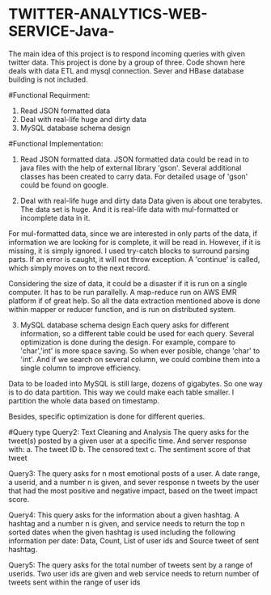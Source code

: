 # TWITTER-ANALYTICS-WEB-SERVICE-Java-
The main idea of this project is to respond incoming queries with given twitter data. This project is done by a group of three. Code shown here deals with data ETL and mysql connection. Sever and HBase database building is not included.

#Functional Requirment:
1. Read JSON formatted data
2. Deal with real-life huge and dirty data
3. MySQL database schema design

#Functional Implementation:
1. Read JSON formatted data.
  JSON formatted data could be read in to java files with the help of external library 'gson'. Several additional classes has been         created to carry data. For detailed usage of 'gson' could be found on google.

2. Deal with real-life huge and dirty data
Data given is about one terabytes. The data set is huge. And it is real-life data with mul-formatted or incomplete data in it.

  For mul-formatted data, since we are interested in only parts of the data, if information we are looking for is complete, it will be     read in. However, if it is missing, it is simply ignored. I used try-catch blocks to surround parsing parts. If an error is caught, it   will not throw exception. A 'continue' is called, which simply moves on to the next record.

  Considering the size of data, it could be a disaster if it is run on a single computer. It has to be run parallelly. A map-reduce run   on AWS EMR platform if of great help. So all the data extraction mentioned above is done within mapper or reducer function, and is run   on distributed system.

3. MySQL database schema design
  Each query asks for different information, so a different table could be used for each query. Several optimization is done during the    design. For example, compare to 'char','int' is more space saving. So when ever posible, change 'char' to 'int'. And if we search on     several column, we could combine them into a single column to improve efficiency.

  Data to be loaded into MySQL is still large, dozens of gigabytes. So one way is to do data partition. This way we could make each table   smaller. I partition the whole data based on timestamp.

Besides, specific optimization is done for different queries.

#Query type
Query2: Text Cleaning and Analysis
The query asks for the tweet(s) posted by a given user at a specific time. And server response with: a. The tweet ID b. The censored text c. The sentiment score of that tweet

Query3:
The query asks for n most emotional posts of a user. A date range, a userid, and a number n is given, and sever response n tweets by the user that had the most positive and negative impact, based on the tweet impact score.


Query4: 
This query asks for the information about a given hashtag. A hashtag and a number n is given, and  service needs to return the top n sorted dates when the given hashtag is used including the following information per date: Data, Count, List of user ids and Source tweet of sent hashtag.

Query5:
The query asks for the total number of tweets sent by a range of userids. Two user ids are given and web service needs to return number of tweets sent within the range of user ids 





